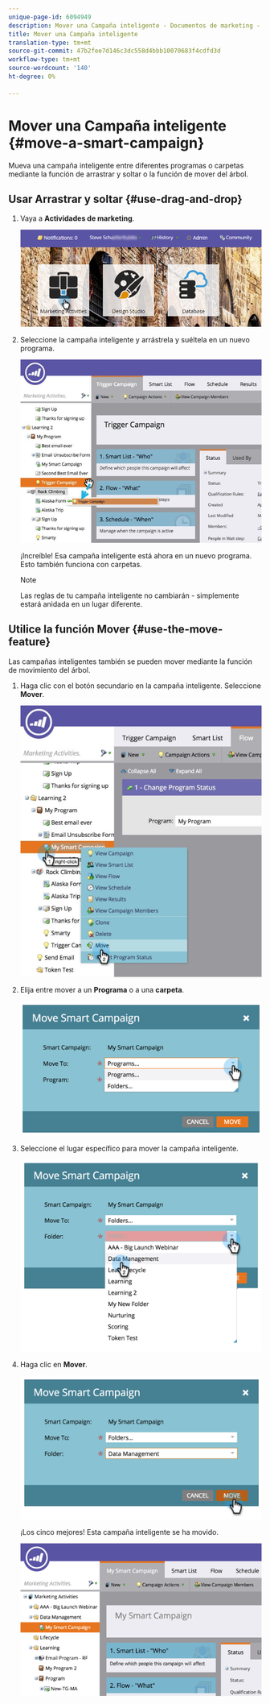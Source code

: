 ```yaml
---
unique-page-id: 6094949
description: Mover una Campaña inteligente - Documentos de marketing - Documentación del producto
title: Mover una Campaña inteligente
translation-type: tm+mt
source-git-commit: 47b2fee7d146c3dc558d4bbb10070683f4cdfd3d
workflow-type: tm+mt
source-wordcount: '140'
ht-degree: 0%

---
```



# Mover una Campaña inteligente {#move-a-smart-campaign}

Mueva una campaña inteligente entre diferentes programas o carpetas mediante la función de arrastrar y soltar o la función de mover del árbol.

## Usar Arrastrar y soltar {#use-drag-and-drop}

1. Vaya a **Actividades de marketing**.

   ![](assets/login-marketing-activities-2.png)

1. Seleccione la campaña inteligente y arrástrela y suéltela en un nuevo programa.

   ![](assets/rockclimbing-tabfix.jpg)

   ¡Increíble! Esa campaña inteligente está ahora en un nuevo programa. Esto también funciona con carpetas.

   >[!NOTE]
   >
   >Las reglas de tu campaña inteligente no cambiarán - simplemente estará anidada en un lugar diferente.

## Utilice la función Mover {#use-the-move-feature}

Las campañas inteligentes también se pueden mover mediante la función de movimiento del árbol.

1. Haga clic con el botón secundario en la campaña inteligente. Seleccione **Mover**.

   ![](assets/rockclimbing2.jpg)

1. Elija entre mover a un **Programa** o a una **carpeta**.

   ![](assets/image2015-2-25-13-3a34-3a20.png)

1. Seleccione el lugar específico para mover la campaña inteligente.

   ![](assets/image2015-2-25-13-3a36-3a4.png)

1. Haga clic en **Mover**.

   ![](assets/image2015-2-25-13-3a37-3a44.png)

   ¡Los cinco mejores! Esta campaña inteligente se ha movido.

   ![](assets/image2015-2-25-13-39-51-copy-281-29.png)

